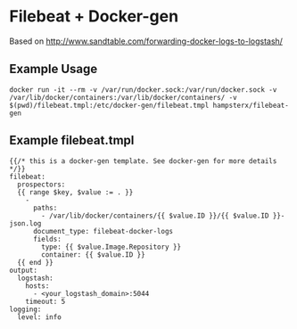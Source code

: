 # Filebeat + Docker-gen

Based on http://www.sandtable.com/forwarding-docker-logs-to-logstash/

## Example Usage

    docker run -it --rm -v /var/run/docker.sock:/var/run/docker.sock -v /var/lib/docker/containers:/var/lib/docker/containers/ -v $(pwd)/filebeat.tmpl:/etc/docker-gen/filebeat.tmpl hampsterx/filebeat-gen

## Example filebeat.tmpl

    {{/* this is a docker-gen template. See docker-gen for more details */}}
    filebeat:
      prospectors:
      {{ range $key, $value := . }}
        -
          paths:
            - /var/lib/docker/containers/{{ $value.ID }}/{{ $value.ID }}-json.log
          document_type: filebeat-docker-logs
          fields:
            type: {{ $value.Image.Repository }}
            container: {{ $value.ID }}
      {{ end }}
    output:
      logstash:
        hosts:
          - <your_logstash_domain>:5044
        timeout: 5
    logging:
      level: info
